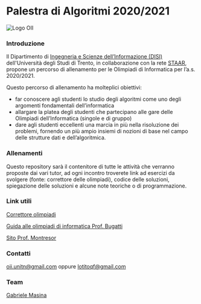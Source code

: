 # Palestra di Algoritmi 2020/2021

![Logo OII](https://training.olinfo.it/custom_images/logo.png)

### Introduzione
Il Dipartimento di [Ingegneria e Scienze dell’Informazione (DISI)](https://www.disi.unitn.it/ "DISI") dell'Università degli Studi di Trento, in collaborazione con la rete [STAAR](http://www.staarr.it/ "STAAR"), propone un percorso di allenamento per le Olimpiadi di Informatica per l’a.s. 2020/2021.

Questo percorso di allenamento ha molteplici obiettivi:
* far conoscere agli studenti lo studio degli algoritmi come uno degli argomenti fondamentali dell’informatica
* allargare la platea degli studenti che partecipano alle gare delle Olimpiadi dell’Informatica (singole e di gruppo)
* dare agli studenti eccellenti una marcia in più nella risoluzione dei problemi, fornendo un più ampio insiemi di nozioni di base nel campo delle strutture dati e dell’algoritmica.

### Allenamenti
Questo repository sarà il contenitore di tutte le attività che verranno proposte dai vari tutor, ad ogni incontro troverete link ad esercizi da svolgere (fonte: correttore delle olimpiadi), codice delle soluzioni, spiegazione delle soluzioni e alcune note teoriche o di programmazione.

### Link utili
[Correttore olimpiadi](https://training.olinfo.it/ "Correttore olimpiadi")

[Guida alle olimpiadi di informatica Prof. Bugatti](https://www.imparando.net/sito/olimpiadi_di_informatica/guida_sesta_edizione.pdf)

[Sito Prof. Montresor](http://cricca.disi.unitn.it/montresor/ "Sito Montresor")

### Contatti

oii.unitn@gmail.com oppure lotitoqf@gmail.com

### Team

[Gabriele Masina](https://github.com/masinag)
